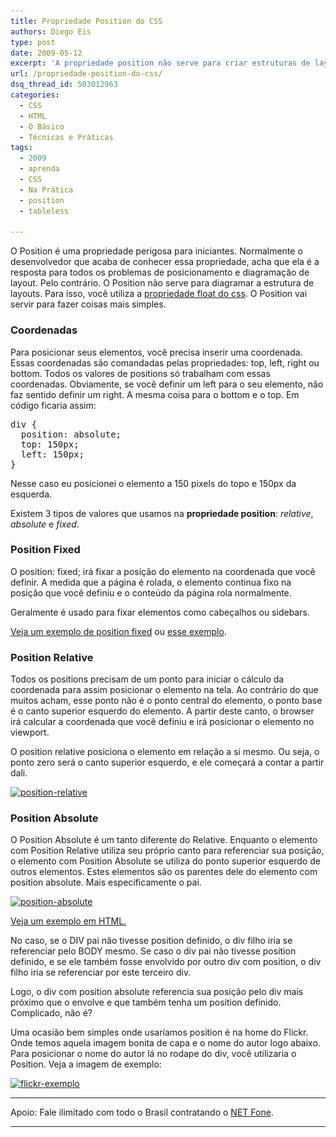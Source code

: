 ```yaml
---
title: Propriedade Position do CSS
authors: Diego Eis
type: post
date: 2009-05-12
excerpt: 'A propriedade position não serve para criar estruturas de layouts. Você o usará para coisas mais simples. Existem 3 tipos: relative, absolute e fixed. Entenda como eles funcionam e quais as suas relações.'
url: /propriedade-position-do-css/
dsq_thread_id: 503012963
categories:
  - CSS
  - HTML
  - O Básico
  - Técnicas e Práticas
tags:
  - 2009
  - aprenda
  - CSS
  - Na Prática
  - position
  - tableless

---
```


O Position é uma propriedade perigosa para iniciantes. Normalmente o desenvolvedor que acaba de conhecer essa propriedade, acha que ela é a resposta para todos os problemas de posicionamento e diagramação de layout. Pelo contrário. O Position não serve para diagramar a estrutura de layouts. Para isso, você utiliza a [propriedade float do css][1]. O Position vai servir para fazer coisas mais simples. 

### Coordenadas

Para posicionar seus elementos, você precisa inserir uma coordenada. Essas coordenadas são comandadas pelas propriedades: top, left, right ou bottom. Todos os valores de positions só trabalham com essas coordenadas. Obviamente, se você definir um left para o seu elemento, não faz sentido definir um right. A mesma coisa para o bottom e o top. Em código ficaria assim:

<pre class="lang-css">div {
  position: absolute;
  top: 150px;
  left: 150px;
}
</pre>

Nesse caso eu posicionei o elemento a 150 pixels do topo e 150px da esquerda. 

Existem 3 tipos de valores que usamos na **propriedade position**: _relative_, _absolute_ e _fixed_. 

### Position Fixed

O position: fixed; irá fixar a posição do elemento na coordenada que você definir. A medida que a página é rolada, o elemento continua fixo na posição que você definiu e o conteúdo da página rola normalmente. 

Geralmente é usado para fixar elementos como cabeçalhos ou sidebars.
  
[Veja um exemplo de position fixed][2] ou [esse exemplo][3].

### Position Relative

Todos os positions precisam de um ponto para iniciar o cálculo da coordenada para assim posicionar o elemento na tela. Ao contrário do que muitos acham, esse ponto não é o ponto central do elemento, o ponto base é o canto superior esquerdo do elemento. A partir deste canto, o browser irá calcular a coordenada que você definiu e irá posicionar o elemento no viewport.

O position relative posiciona o elemento em relação a si mesmo. Ou seja, o ponto zero será o canto superior esquerdo, e ele começará a contar a partir dali. 

[<img src="https://raw.githubusercontent.com/diegoeis/tableless-static-images/master/2009/05/position-relative.gif" alt="position-relative" title="position-relative" width="400" height="400" class="alignnone size-full wp-image-1408" srcset="uploads/2009/05/position-relative.gif 400w, uploads/2009/05/position-relative-150x150.gif 150w, uploads/2009/05/position-relative-300x300.gif 300w" sizes="(max-width: 400px) 100vw, 400px" />][4]

### Position Absolute

O Position Absolute é um tanto diferente do Relative. Enquanto o elemento com Position Relative utiliza seu próprio canto para referenciar sua posição, o elemento com Position Absolute se utiliza do ponto superior esquerdo de outros elementos. Estes elementos são os parentes dele do elemento com position absolute. Mais especificamente o pai.

[<img src="https://raw.githubusercontent.com/diegoeis/tableless-static-images/master/2009/05/position-absolute.gif" alt="position-absolute" title="position-absolute" width="500" height="500" class="alignnone size-full wp-image-1409" srcset="uploads/2009/05/position-absolute.gif 500w, uploads/2009/05/position-absolute-150x150.gif 150w, uploads/2009/05/position-absolute-300x300.gif 300w" sizes="(max-width: 500px) 100vw, 500px" />][5]

[Veja um exemplo em HTML.][6]

No caso, se o DIV pai não tivesse position definido, o div filho iria se referenciar pelo BODY mesmo. Se caso o div pai não tivesse position definido, e se ele também fosse envolvido por outro div com position, o div filho iria se referenciar por este terceiro div.
  
Logo, o div com position absolute referencia sua posição pelo div mais próximo que o envolve e que também tenha um position definido. Complicado, não é?

Uma ocasião bem simples onde usaríamos position é na home do Flickr. Onde temos aquela imagem bonita de capa e o nome do autor logo abaixo. Para posicionar o nome do autor lá no rodape do div, você utilizaria o Position. Veja a imagem de exemplo:

[<img src="https://raw.githubusercontent.com/diegoeis/tableless-static-images/master/2009/05/flickr-exemplo.jpg" alt="flickr-exemplo" title="flickr-exemplo" width="578" height="411" class="alignnone size-full wp-image-1414" srcset="uploads/2009/05/flickr-exemplo.jpg 578w, uploads/2009/05/flickr-exemplo-300x213.jpg 300w" sizes="(max-width: 578px) 100vw, 578px" />][7]

---

Apoio: Fale ilimitado com todo o Brasil contratando o [NET Fone](https://www.telefonenet.com.br/net/net-fone/).

---

 [1]: https://tableless.com.br/propriedade-float-do-css
 [2]: https://raw.githubusercontent.com/diegoeis/tableless-static-images/master/2009/04/fixed.html
 [3]: https://tableless.github.io/exemplos/position-fixed.html
 [4]: https://raw.githubusercontent.com/diegoeis/tableless-static-images/master/2009/05/position-relative.gif
 [5]: https://raw.githubusercontent.com/diegoeis/tableless-static-images/master/2009/05/position-absolute.gif
 [6]: https://raw.githubusercontent.com/diegoeis/tableless-static-images/master/2009/05/position-absolute.html "Exemplo de com funciona o Position Absolute"
 [7]: https://raw.githubusercontent.com/diegoeis/tableless-static-images/master/2009/05/flickr-exemplo.jpg